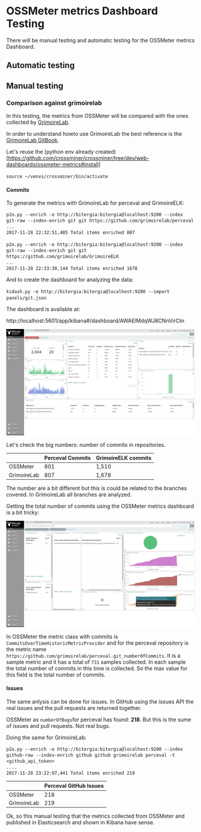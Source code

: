 # OSSMeter metrics Dashboard Testing

There will be manual testing and automatic testing for the OSSMeter metrics Dashboard.

## Automatic testing

## Manual testing

### Comparison against grimoirelab

In this testing, the metrics from OSSMeter will be compared with the ones collected by [GrimoireLab](https://grimoirelab.github.io/).

In order to understand howto use GrimoireLab the best reference is the [GrimoireLab GitBook](https://www.gitbook.com/book/grimoirelab/training/details).

Let's reuse the (python env already created)[https://github.com/crossminer/crossminer/tree/dev/web-dashboards/ossmeter-metrics#install]

`source ~/venvs/crossminer/bin/activate`


#### Commits

To generate the metrics with GrimoireLab for perceval and GrimoireELK:

```
p2o.py --enrich -e http://bitergia:bitergia@localhost:9200 --index git-raw --index-enrich git git https://github.com/grimoirelab/perceval
...
2017-11-28 22:32:51,485 Total items enriched 807

p2o.py --enrich -e http://bitergia:bitergia@localhost:9200 --index git-raw --index-enrich git git https://github.com/grimoirelab/GrimoireELK
...
2017-11-28 22:33:30,144 Total items enriched 1678
```

And to create the dashboard for analyzing the data:

`kidash.py -e http://bitergia:bitergia@localhost:9200 --import panels/git.json`

The dashboard is available at:

http://localhost:5601/app/kibana#/dashboard/AWAElMdqWJ8CNnVirCtn

![](grimoirelab.png?raw=true)

Let's check the big numbers: number of commits in repositories.

|| Perceval Commits  | GrimoireELK commits |
|--| ------------- | ------------- |
|OSSMeter|  801 | 1,510  |
|GrimoireLab|  807 | 1,678  |

The number are a bit different but this is could be related to the branches covered. In GrimoireLab all branches are analyzed.

Getting the total number of commits using the OSSMeter metrics dashboard is a bit tricky:

![](ossmeter-metrics-commits.png?raw=true)

In OSSMeter the metric class with commits is `CommitsOverTimeHistoricMetricProvider` and for the perceval repository is the metric name `https://github.com/grimoirelab/perceval.git_numberOfCommits`. It is a sample metric and it has a total of `731` samples collected. In each sample the total number of commits in this time is collected. So the max value for this field is the total number of commits.

#### Issues

The same anlysis can be done for issues. In GitHub using the issues API the real issues and the pull requests are returned together.

OSSMeter as `numberOfBugs`for perceval has found: **218**. But this is the sume of issues and pull requests. Not real bugs.

Doing the same for GrimoireLab:

```
p2o.py --enrich -e http://bitergia:bitergia@localhost:9200 --index github-raw --index-enrich github github grimoirelab perceval -t <github_api_token>
....
2017-11-28 23:22:07,441 Total items enriched 219
```
|| Perceval GitHub Issues  |
|--| ------------- |
|OSSMeter|  218 |
|GrimoireLab|  219 |

Ok, so this manual testing that the metrics collected from OSSMeter and published in Elasticsearch and shown in Kibana have sense.
